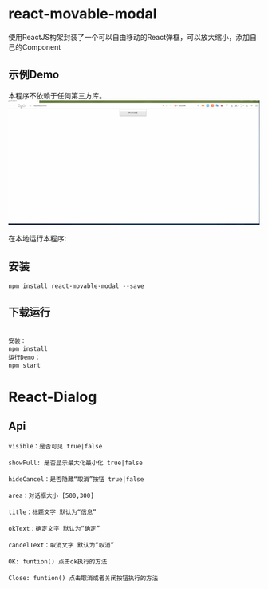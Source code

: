 # react-movable-modal
使用ReactJS构架封装了一个可以自由移动的React弹框，可以放大缩小，添加自己的Component

## 示例Demo
本程序不依赖于任何第三方库。
![image](https://github.com/hongtaodai/React-Dialog/blob/master/src/images/demo.gif)

在本地运行本程序:

## 安装
```
npm install react-movable-modal --save
```

## 下载运行
```

安装：
npm install
运行Demo：
npm start

```
React-Dialog
=====

## Api
```
visible：是否可见 true|false

showFull: 是否显示最大化最小化 true|false

hideCancel：是否隐藏“取消”按钮 true|false

area：对话框大小 [500,300]

title：标题文字 默认为“信息”

okText：确定文字 默认为“确定”

cancelText：取消文字 默认为“取消”

OK: funtion() 点击ok执行的方法

Close: funtion() 点击取消或者关闭按钮执行的方法
```